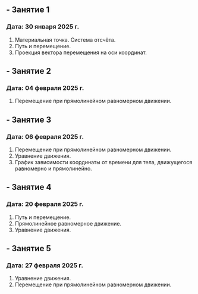 ## - Занятие 1
### Дата: 30 января 2025 г.
1. Материальная точка. Система отсчёта.
1. Путь и перемещение.
1. Проекция вектора перемещения на оси координат.

## - Занятие 2
### Дата: 04 февраля 2025 г.
1. Перемещение при прямолинейном равномерном движении.

## - Занятие 3
### Дата: 06 февраля 2025 г.
1. Перемещение при прямолинейном равномерном движении.
1. Уравнение движения.
1. График зависимости координаты от времени для тела, движущегося равномерно и прямолинейно.

## - Занятие 4
### Дата: 20 февраля 2025 г.
1. Путь и перемещение.
1. Прямолинейное равномерное движение.
1. Уравнение движения.

## - Занятие 5
### Дата: 27 февраля 2025 г.
1. Уравнение движения.
1. Перемещение при прямолинейном равномерном движении.
